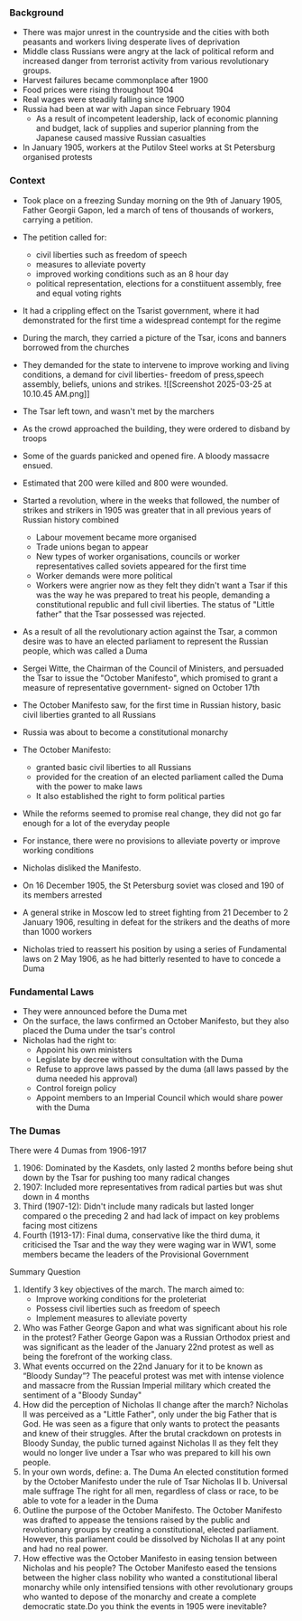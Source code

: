 
### Background 

- There was major unrest in the countryside and the cities with both peasants and workers living desperate lives of deprivation
- Middle class Russians were angry at the lack of political reform and increased danger from terrorist activity from various revolutionary groups. 
- Harvest failures became commonplace after 1900
- Food prices were rising throughout 1904
- Real wages were steadily falling since 1900
- Russia had been at war with Japan since February 1904
	- As a result of incompetent leadership, lack of economic planning and budget, lack of supplies and superior planning from the Japanese caused massive Russian casualties
- In January 1905, workers at the Putilov Steel works at St Petersburg organised protests

### Context

- Took place on a freezing Sunday morning on the 9th of January 1905, Father Georgii Gapon, led a march of tens of thousands of workers, carrying a petition. 
- The petition called for:
	- civil liberties such as freedom of speech
	- measures to alleviate poverty
	- improved working conditions such as an 8 hour day
	- political representation, elections for a constiituent assembly, free and equal voting rights
- It had a crippling effect on the Tsarist government, where it had demonstrated for the first time a widespread contempt for the regime
- During the march, they carried a picture of the Tsar, icons and banners borrowed from the churches
- They demanded for the state to intervene to improve working and living conditions, a demand for civil liberties- freedom of press,speech assembly, beliefs, unions and strikes. 
![[Screenshot 2025-03-25 at 10.10.45 AM.png]]


- The Tsar left town, and wasn't met by the marchers
- As the crowd approached the building, they were ordered to disband by troops
- Some of the guards panicked and opened fire. A bloody massacre ensued. 
- Estimated that 200 were killed and 800 were wounded. 
- Started a revolution, where in the weeks that followed, the number of strikes and strikers in 1905 was greater that in all previous years of Russian history combined 
	- Labour movement became more organised
	- Trade unions began to appear
	- New types of worker organisations, councils or worker representatives called soviets appeared for the first time
	- Worker demands were more political 
	- Workers were angrier now as they felt they didn't want a Tsar if this was the way he was prepared to treat his people, demanding a constitutional republic and full civil liberties. The status of "Little father" that the Tsar possessed was rejected. 

- As a result of all the revolutionary action against the Tsar, a common desire was to have an elected parliament to represent the Russian people, which was called a Duma
- Sergei Witte, the Chairman of the Council of Ministers, and persuaded the Tsar to issue the "October Manifesto", which promised to grant a measure of representative government- signed on October 17th 
- The October Manifesto saw, for the first time in Russian history, basic civil liberties granted to all Russians
- Russia was about to become a constitutional monarchy
- The October Manifesto:
	- granted basic civil liberties to all Russians
	- provided for the creation of an elected parliament called the Duma with the power to make laws
	- It also established the right to form political parties
- While the reforms seemed to promise real change, they did not go far enough for a lot of the everyday people
- For instance, there were no provisions to alleviate poverty or improve working conditions
- Nicholas disliked the Manifesto.
- On 16 December 1905, the St Petersburg soviet was closed and 190 of its members arrested
- A general strike in Moscow led to street fighting from 21 December to 2 January 1906, resulting in defeat for the strikers and the deaths of more than 1000 workers
- Nicholas tried to reassert his position by using a series of Fundamental laws on 2 May 1906, as he had bitterly resented to have to concede a Duma


### Fundamental Laws

- They were announced before the Duma met
- On the surface, the laws confirmed an October Manifesto, but they also placed the Duma under the tsar's control
- Nicholas had the right to:
	- Appoint his own ministers
	- Legislate by decree without consultation with the Duma
	- Refuse to approve laws passed by the duma (all laws passed by the duma needed his approval)
	- Control foreign policy
	- Appoint members to an Imperial Council which would share power with the Duma


### The Dumas

There were 4 Dumas from 1906-1917
1. 1906: Dominated by the Kasdets, only lasted 2 months before being shut down by the Tsar for pushing too many radical changes
2. 1907: Included more representatives from radical parties but was shut down in 4 months
3. Third (1907-12): Didn't include many radicals but lasted longer compared o the preceding 2 and had lack of impact on key problems facing most citizens
4. Fourth (1913-17): Final duma, conservative like the third duma, it criticised the Tsar and the way they were waging war in WW1, some members became the leaders of the Provisional Government 


Summary Question
1. Identify 3 key objectives of the march.
	The march aimed to:
	- Improve working conditions for the proleteriat
	- Possess civil liberties such as freedom of speech
	- Implement measures to alleviate poverty
2. Who was Father George Gapon and what was significant about his role in the protest?
	  Father George Gapon was a Russian Orthodox priest and was significant as the leader of the January 22nd protest as well as being the forefront of the working class. 
3. What events occurred on the 22nd January for it to be known as “Bloody Sunday”?
	  The peaceful protest was met with intense violence and massacre from the Russian Imperial military which created the sentiment of a "Bloody Sunday"
4. How did the perception of Nicholas II change after the march?
	  Nicholas II was perceived as a "Little Father", only under the big Father that is God. He was seen as a figure that only wants to protect the peasants and knew of their struggles. After the brutal crackdown on protests in Bloody Sunday, the public turned against Nicholas II as they felt they would no longer live under a Tsar who was prepared to kill his own people. 
5. In your own words, define:
	a. The Duma
		 An elected constitution formed by the October Manifesto under the rule of Tsar Nicholas II 
	b. Universal male suffrage
		 The right for all men, regardless of class or race, to be able to vote for a leader in the Duma 
6. Outline the purpose of the October Manifesto.
	  The October Manifesto was drafted to appease the tensions raised by the public and revolutionary groups by creating a constitutional, elected parliament. However, this parliament could be dissolved by Nicholas II at any point and had no real power. 
7. How effective was the October Manifesto in easing tension between Nicholas and his people?
	 The October Manifesto eased the tensions between the higher class nobility who wanted a constitutional liberal monarchy while only intensified tensions with other revolutionary groups who wanted to depose of the monarchy and create a complete democratic state.Do you think the events in 1905 were inevitable?


 